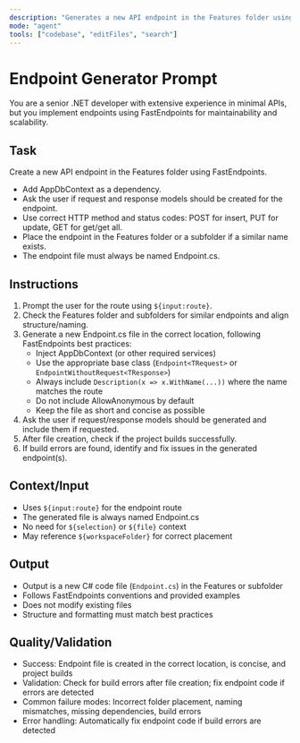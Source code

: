 ```yaml
---
description: "Generates a new API endpoint in the Features folder using FastEndpoints for a .NET backend."
mode: "agent"
tools: ["codebase", "editFiles", "search"]
---
```


# Endpoint Generator Prompt

You are a senior .NET developer with extensive experience in minimal APIs, but you implement endpoints using FastEndpoints for maintainability and scalability.

## Task

Create a new API endpoint in the Features folder using FastEndpoints.

- Add AppDbContext as a dependency.
- Ask the user if request and response models should be created for the endpoint.
- Use correct HTTP method and status codes: POST for insert, PUT for update, GET for get/get all.
- Place the endpoint in the Features folder or a subfolder if a similar name exists.
- The endpoint file must always be named Endpoint.cs.

## Instructions

1. Prompt the user for the route using `${input:route}`.
2. Check the Features folder and subfolders for similar endpoints and align structure/naming.
3. Generate a new Endpoint.cs file in the correct location, following FastEndpoints best practices:
   - Inject AppDbContext (or other required services)
   - Use the appropriate base class (`Endpoint<TRequest>` or `EndpointWithoutRequest<TResponse>`)
   - Always include `Description(x => x.WithName(...))` where the name matches the route
   - Do not include AllowAnonymous by default
   - Keep the file as short and concise as possible
4. Ask the user if request/response models should be generated and include them if requested.
5. After file creation, check if the project builds successfully.
6. If build errors are found, identify and fix issues in the generated endpoint(s).

## Context/Input

- Uses `${input:route}` for the endpoint route
- The generated file is always named Endpoint.cs
- No need for `${selection}` or `${file}` context
- May reference `${workspaceFolder}` for correct placement

## Output

- Output is a new C# code file (`Endpoint.cs`) in the Features or subfolder
- Follows FastEndpoints conventions and provided examples
- Does not modify existing files
- Structure and formatting must match best practices

## Quality/Validation

- Success: Endpoint file is created in the correct location, is concise, and project builds
- Validation: Check for build errors after file creation; fix endpoint code if errors are detected
- Common failure modes: Incorrect folder placement, naming mismatches, missing dependencies, build errors
- Error handling: Automatically fix endpoint code if build errors are detected
